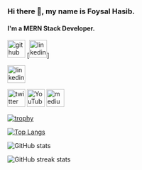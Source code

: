 ### Hi there 👋, my name is Foysal Hasib.
#### I'm a MERN Stack Developer.


[<img src='https://cdn.jsdelivr.net/npm/simple-icons@3.0.1/icons/github.svg' alt='github' height='40'>](https://github.com/foysalhasib)  [<img src='https://cdn.jsdelivr.net/npm/simple-icons@3.0.1/icons/linkedin.svg' alt='linkedin' height='40'>]


[<img src='https://cdn.jsdelivr.net/npm/simple-icons@3.0.1/icons/linkedin.svg' alt='linkedin' height='40'>](https://www.linkedin.com/in/foysal-hasib-90170a287?utm_source=share&utm_campaign=share_via&utm_content=profile&utm_medium=android_app)  


[<img src='https://cdn.jsdelivr.net/npm/simple-icons@3.0.1/icons/twitter.svg' alt='twitter' height='40'>](https://twitter.com/FHasib82006)
[<img src='https://cdn.jsdelivr.net/npm/simple-icons@3.0.1/icons/youtube.svg' alt='YouTube' height='40'>](https://www.youtube.com/@FoysalHasibItAcademy/featured) 
[<img src='https://cdn.jsdelivr.net/npm/simple-icons@3.0.1/icons/medium.svg' alt='medium' height='40'>](https://medium.com/@faisalhasib82)  











[![trophy](https://github-profile-trophy.vercel.app/?username=foysalhasib)](https://github.com/ryo-ma/github-profile-trophy)

[![Top Langs](https://github-readme-stats.vercel.app/api/top-langs/?username=foysalhasib)](https://github.com/anuraghazra/github-readme-stats)  

![GitHub stats](https://github-readme-stats.vercel.app/api?username=foysalhasib&show_icons=true)


![GitHub streak stats](https://streak-stats.demolab.com/?user=foysalhasib)  

